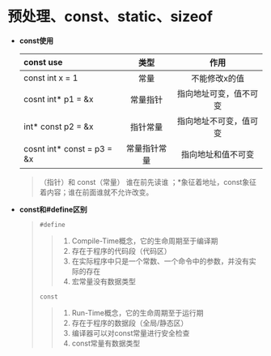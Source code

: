 # 预处理、const、static、sizeof

* **const使用**	
	
	|const use                  |     类型    |     作用   |
	|:------------------------- | :---------:|:-------------:|
	|const int  x = 1           | 常量        | 不能修改x的值|
	|cosnt int* p1 = &x         | 常量指针    | 指向地址可变，值不可变|
	|int* const p2 = &x         | 指针常量    | 指向地址不可变，值可变|
	|cosnt int* const = p3 = &x | 常量指针常量 | 指向地址和值不可变|

	>（指针）和 const（常量） 谁在前先读谁 ；*象征着地址，const象征着内容；谁在前面谁就不允许改变。

* **const和#define区别**
	
	>  `#define`
	> > 1. Compile-Time概念，它的生命周期至于编译期
	> > 2. 存在于程序的代码段（代码区）
	> > 3. 在实际程序中只是一个常数、一个命令中的参数，并没有实际的存在
	> > 4. 宏常量没有数据类型
	>
	>  `const`
	> > 1. Run-Time概念，它的生命周期至于运行期
	> > 2. 存在于程序的数据段（全局/静态区）
	> > 3. 编译器可以对const常量进行安全检查
	> > 4. const常量有数据类型

